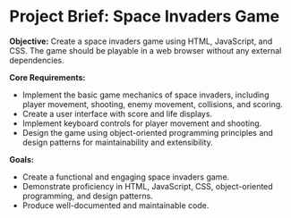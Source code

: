 # Project Brief: Space Invaders Game

**Objective:**
Create a space invaders game using HTML, JavaScript, and CSS. The game should be playable in a web browser without any external dependencies.

**Core Requirements:**
- Implement the basic game mechanics of space invaders, including player movement, shooting, enemy movement, collisions, and scoring.
- Create a user interface with score and life displays.
- Implement keyboard controls for player movement and shooting.
- Design the game using object-oriented programming principles and design patterns for maintainability and extensibility.

**Goals:**
- Create a functional and engaging space invaders game.
- Demonstrate proficiency in HTML, JavaScript, CSS, object-oriented programming, and design patterns.
- Produce well-documented and maintainable code.
